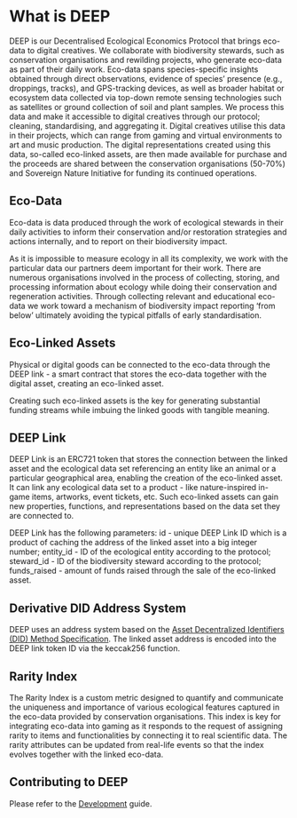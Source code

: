 # What is DEEP

DEEP is our Decentralised Ecological Economics Protocol that brings eco-data to digital creatives. We collaborate with biodiversity stewards, such as conservation organisations and rewilding projects, who generate eco-data as part of their daily work. Eco-data spans species-specific insights obtained through direct observations, evidence of species’ presence (e.g., droppings, tracks), and GPS-tracking devices, as well as broader habitat or ecosystem data collected via top-down remote sensing technologies such as satellites or ground collection of soil and plant samples. We process this data and make it accessible to digital creatives through our protocol; cleaning, standardising, and aggregating it. Digital creatives utilise this data in their projects, which can range from gaming and virtual environments to art and music production. The digital representations created using this data, so-called eco-linked assets, are then made available for purchase and the proceeds are shared between the conservation organisations (50-70%) and Sovereign Nature Initiative for funding its continued operations.

## Eco-Data

Eco-data is data produced through the work of ecological stewards in their daily activities to inform their conservation and/or restoration strategies and actions internally, and to report on their biodiversity impact.

As it is impossible to measure ecology in all its complexity, we work with the particular data our partners deem important for their work. There are numerous organisations involved in the process of collecting, storing, and processing information about ecology while doing their conservation and regeneration activities. Through collecting relevant and educational eco-data we work toward a mechanism of biodiversity impact reporting ‘from below’ ultimately avoiding the typical pitfalls of early standardisation.

## Eco-Linked Assets

Physical or digital goods can be connected to the eco-data through the DEEP link - a smart contract that stores the eco-data together with the digital asset, creating an eco-linked asset.

Creating such eco-linked assets is the key for generating substantial funding streams while imbuing the linked goods with tangible meaning.

## DEEP Link

DEEP Link is an ERC721 token that stores the connection between the linked asset and the ecological data set referencing an entity like an animal or a particular geographical area, enabling the creation of the eco-linked asset. It can link any ecological data set to a product - like nature-inspired in-game items, artworks, event tickets, etc. Such eco-linked assets can gain new properties, functions, and representations based on the data set they are connected to.

DEEP Link has the following parameters: 
id - unique DEEP Link ID which is a product of caching the address of the linked asset into a big integer number; 
entity_id - ID of the ecological entity according to the protocol; 
steward_id - ID of the biodiversity steward according to the protocol; 
funds_raised - amount of funds raised through the sale of the eco-linked asset.

## Derivative DID Address System

DEEP uses an address system based on the [Asset Decentralized Identifiers (DID) Method Specification](https://github.com/KILTprotocol/spec-asset-did). The linked asset address is encoded into the DEEP link token ID via the keccak256 function.

## Rarity Index

The Rarity Index is a custom metric designed to quantify and communicate the uniqueness and importance of various ecological features captured in the eco-data provided by conservation organisations. This index is key for integrating eco-data into gaming as it responds to the request of assigning rarity to items and functionalities by connecting it to real scientific data.  The rarity attributes can be updated from real-life events so that the index evolves together with the linked eco-data.

## Contributing to DEEP

Please refer to the [Development](development.md) guide.
